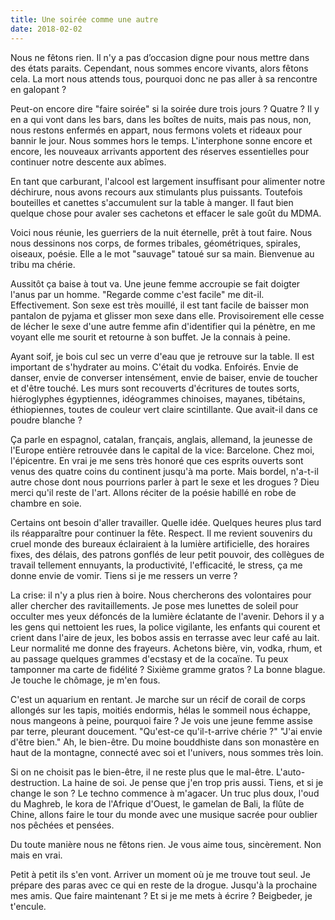 ```yaml
---
title: Une soirée comme une autre
date: 2018-02-02
---
```


Nous ne fêtons rien.  Il n'y a pas d’occasion digne pour nous mettre dans des états paraits.  Cependant, nous sommes encore vivants, alors fêtons cela.  La mort nous attends tous, pourquoi donc ne pas aller à sa rencontre en galopant ?

Peut-on encore dire "faire soirée" si la soirée dure trois jours ?  Quatre ?  Il y en a qui vont dans les bars, dans les boîtes de nuits, mais pas nous, non, nous restons enfermés en appart, nous fermons volets et rideaux pour bannir le jour.  Nous sommes hors le temps.  L'interphone sonne encore et encore, les nouveaux arrivants apportent des réserves essentielles pour continuer notre descente aux abîmes.

En tant que carburant, l'alcool est largement insuffisant pour alimenter notre déchirure, nous avons recours aux stimulants plus puissants.  Toutefois bouteilles et canettes s'accumulent sur la table à manger.  Il faut bien quelque chose pour avaler ses cachetons et effacer le sale goût du MDMA.

Voici nous réunie, les guerriers de la nuit éternelle, prêt à tout faire.  Nous nous dessinons nos corps, de formes tribales, géométriques, spirales, oiseaux, poésie.  Elle a le mot "sauvage" tatoué sur sa main.  Bienvenue au tribu ma chérie.

Aussitôt ça baise à tout va.  Une jeune femme accroupie se fait doigter l'anus par un homme.  "Regarde comme c'est facile" me dit-il.  Effectivement.  Son sexe est très mouillé, il est tant facile de baisser mon pantalon de pyjama et glisser mon sexe dans elle.  Provisoirement elle cesse de lécher le sexe d'une autre femme afin d'identifier qui la pénètre, en me voyant elle me sourit et retourne à son buffet.  Je la connais à peine.

Ayant soif, je bois cul sec un verre d'eau que je retrouve sur la table.  Il est important de s'hydrater au moins.  C'était du vodka.  Enfoirés.  Envie de danser, envie de converser intensément, envie de baiser, envie de toucher et d'être touché.  Les murs sont recouverts d'écritures de toutes sorts, hiéroglyphes égyptiennes, idéogrammes chinoises, mayanes, tibétains, éthiopiennes, toutes de couleur vert claire scintillante.  Que avait-il dans ce poudre blanche ?

Ça parle en espagnol, catalan, français, anglais, allemand, la jeunesse de l'Europe entière retrouvée dans le capital de la vice: Barcelone.  Chez moi, l'épicentre.  En vrai je me sens très honoré que ces esprits ouverts sont venus des quatre coins du continent jusqu'à ma porte.  Mais bordel, n'a-t-il autre chose dont nous pourrions parler à part le sexe et les drogues ?  Dieu merci qu'il reste de l'art.  Allons réciter de la poésie habillé en robe de chambre en soie.

Certains ont besoin d'aller travailler.  Quelle idée.  Quelques heures plus tard ils réapparaître pour continuer la fête.  Respect.  Il me revient souvenirs du cruel monde des bureaux éclairaient à la lumière artificielle, des horaires fixes, des délais, des patrons gonflés de leur petit pouvoir, des collègues de travail tellement ennuyants, la productivité, l'efficacité, le stress, ça me donne envie de vomir.  Tiens si je me ressers un verre ?

La crise: il n'y a plus rien à boire.  Nous chercherons des volontaires pour aller chercher des ravitaillements.  Je pose mes lunettes de soleil pour occulter mes yeux défoncés de la lumière éclatante de l'avenir.  Dehors il y a les gens qui nettoient les rues, la police vigilante, les enfants qui courent et crient dans l'aire de jeux, les bobos assis en terrasse avec leur café au lait.  Leur normalité me donne des frayeurs.  Achetons bière, vin, vodka, rhum, et au passage quelques grammes d'ecstasy et de la cocaïne.  Tu peux tamponner ma carte de fidélité ?  Sixième gramme gratos ?  La bonne blague.  Je touche le chômage, je m'en fous.

C'est un aquarium en rentant.  Je marche sur un récif de corail de corps allongés sur les tapis, moitiés endormis, hélas le sommeil nous échappe, nous mangeons à peine, pourquoi faire ?  Je vois une jeune femme assise par terre, pleurant doucement.  "Qu'est-ce qu'il-t-arrive chérie ?"  "J'ai envie d'être bien."  Ah, le bien-être.  Du moine bouddhiste dans son monastère en haut de la montagne, connecté avec soi et l'univers, nous sommes très loin.

Si on ne choisit pas le bien-être, il ne reste plus que le mal-être.  L'auto-destruction.  La haine de soi.  Je pense que j'en trop pris aussi.  Tiens, et si je change le son ?  Le techno commence à m'agacer.  Un truc plus doux, l'oud du Maghreb, le kora de l'Afrique d'Ouest, le gamelan de Bali, la flûte de Chine, allons faire le tour du monde avec une musique sacrée pour oublier nos pêchées et pensées.

Du toute manière nous ne fêtons rien.  Je vous aime tous, sincèrement.  Non mais en vrai.

Petit à petit ils s'en vont.  Arriver un moment où je me trouve tout seul.  Je prépare des paras avec ce qui en reste de la drogue.  Jusqu'à la prochaine mes amis.  Que faire maintenant ?  Et si je me mets à écrire ?  Beigbeder, je t'encule.

